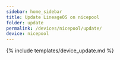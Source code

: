 ```yaml
---
sidebar: home_sidebar
title: Update LineageOS on nicepool
folder: update
permalink: /devices/nicepool/update/
device: nicepool
---
```

{% include templates/device_update.md %}

